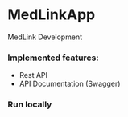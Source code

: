 # MedLinkApp
MedLink Development

### Implemented features:

- Rest API
- API Documentation (Swagger)

### Run locally
